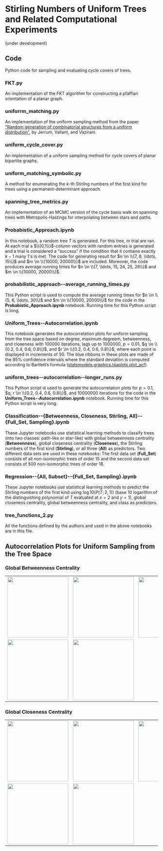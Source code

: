 # Stirling Numbers of Uniform Trees and Related Computational Experiments
(under development)

## Code

Python code for sampling and evaluating cycle covers of trees.

### **FKT.py**

An implementation of the FKT algorithm for constructing a pfaffian orientation of a planar graph.

### **uniforrm\_matching.py**

An implementation of the uniform sampling method from the paper ["Random generation of combinatorial structures from a uniform distribution"](https://www.sciencedirect.com/science/article/pii/030439758690174X), by Jerrum, Valiant, and Vazirani.

### **uniform\_cycle\_cover.py**

An implementation of a uniform sampling method for cycle covers of planar bipartite graphs.

### **uniform\_matching\_symbolic.py**

A method for enumerating the $k$-th Stirling numbers of the first kind for trees using a permanent-determinant approach.

### **spanning\_tree\_metrics.py**

An implementation of an MCMC version of the cycle basis walk on spanning trees with Metropolis-Hastings for interpolating between stars and paths.

### **Probabistic\_Approach.ipynb**

In this notebook, a random tree $T$ is generated. For this tree, $m$ trial are ran. At each trial a $\\{0,1\\}$-column vectors with random entries is generated and a trial is considered a "success" if the condition that it contains exactly $k-1$ many $1$'s is met. The code for generating result for $n \in \\{7, 8, \ldots, 15\\}$ and $m \in \\{10000, 20000\\}$ are included. Moreover, the code produces average running times for $n \in \\{7, \ldots, 15, 24, 25, 26\\}$ and $m \in \\{10000, 20000\\}$. 

### **probabilistic\_approach--average\_running\_times.py** 

This Python script is used to compute the average running times for $n \in \\{5, 6, \ldots, 30\\}$ and $m \in \\{10000, 20000\\}$ for the code in the 
**Probabistic\_Approach.ipynb** notebook. Running time for this Python script is long.

### **Uniform\_Trees--Autocorrelation.ipynb**

This notebook generates the autocorrelation plots for uniform sampling from the tree space based on degree, maximum degreem, betweenness, and closeness with $100000$ iterations, lags up to $1000000$, $p = 0.01$, $q \in \\{0.2, 0.4, 0.6, 0.8\\}$, and $r \in \\{0.2, 0.4, 0.6, 0.8\\}$, where each point is displayed in increments of $50$. The blue ribbons in these plots are made of the $95\%$ confidence intervals where the standard deviation is computed according to Bartlett’s formula ([statsmodels.graphics.tsaplots.plot\_acf](https://www.statsmodels.org/dev/generated/statsmodels.graphics.tsaplots.plot_acf.html)).

### **uniform_trees--autocorrelation--longer_runs.py**

This Python script is used to generate the autocorrelation plots for $p = 0.1$, $q, r \in \\{0.2, 0.4, 0.6, 0.8\\}$, and $10000000$ iterations for the code in the **Uniform\_Trees--Autocorrelation.ipynb** notebook. Running time for this Python script is very long. 

### **Classification--{Betweenness, Closeness, Stirling, All}--{Full_Set, Sampling}.ipynb**

These Jupyter notebooks use statistical learning methods to classify trees (into two classes: path-like or star-like) with global betweenness centrality (**Betweenness**), global closeness centrality (**Closeness**), the Stirling numbers of the first kind (**Stirling**), or all three (**All**) as predictors. Two different data sets are used in these notebooks: The first data set (**Full_Set**) consists of all non-isomorphic trees of order 15 and the second data set consists of 500 non-isomorphic trees of order 18.

### **Regression--{All, Subset}--{Full_Set, Sampling}.ipynb**

These Jupyter notebooks use statistical learning methods to predict the Stirling numbers of the first kind using $\log10(P (T ; 2, 1))$ (base 10 logarithm of the distinguishing polynomial of $T$ evaluated at $x = 2$ and $y =1$), global closeness centrality, global betweenness centrality, and class as predictors.

### **tree\_functions\_2.py**

All the functions defined by the authors and used in the above notebooks are in this file.

## Autocorrelation Plots for Uniform Sampling from the Tree Space

### Global Betweenness Centrality

<center> 
<table>
    <tr>
        <td> <img src='https://github.com/drdeford/Stirling_Trees/blob/master/BTW_0.gif' width = '200'></td>
        <td> <img src='https://github.com/drdeford/Stirling_Trees/blob/master/BTW_1.gif' width = '200'> </td>
        <td> <img src='https://github.com/drdeford/Stirling_Trees/blob/master/BTW_2.gif' width = '200'> </td>
    </tr>
    <tr>
        <td> <img src='https://github.com/drdeford/Stirling_Trees/blob/master/BTW_3.gif' width = '200'> </td>
        <td> <img src='https://github.com/drdeford/Stirling_Trees/blob/master/BTW_4.gif' width = '200'> </td>
    </tr>    
</table>
</center>

### Global Closeness Centrality

<center> 
<table>
    <tr>
        <td> <img src='https://github.com/drdeford/Stirling_Trees/blob/master/CLS_0.gif' width = '200'></td>
        <td> <img src='https://github.com/drdeford/Stirling_Trees/blob/master/CLS_1.gif' width = '200'> </td>
        <td> <img src='https://github.com/drdeford/Stirling_Trees/blob/master/CLS_2.gif' width = '200'> </td>
    </tr>
    <tr>
        <td> <img src='https://github.com/drdeford/Stirling_Trees/blob/master/CLS_3.gif' width = '200'> </td>
        <td> <img src='https://github.com/drdeford/Stirling_Trees/blob/master/CLS_4.gif' width = '200'> </td>
    </tr>
</table>
</center>
  
